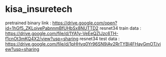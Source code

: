 # kisa_insuretech
pretrained binary link : https://drive.google.com/open?id=1hGf5_ZKLoivePabnnmBfUHbSx8NUTTD2
resnet34 train data : https://drive.google.com/file/d/1YA1y-VeEeQZIJzc6TH-f1cnOt3mKQ4X2/view?usp=sharing
resnet34 test data : https://drive.google.com/file/d/1pHHvq0Yr96SN9iAv2RrTYBI4FHayGmOT/view?usp=sharing
